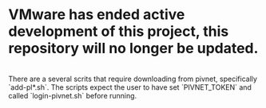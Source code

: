 <h1> VMware has ended active development of this project, this repository will no longer be updated.</h1><br>There are a several scrits that require downloading from pivnet, specifically
`add-pl*.sh`. The scripts expect the user to have set `PIVNET_TOKEN` and called
`login-pivnet.sh` before running.
